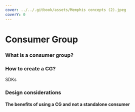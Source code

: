 ```yaml
---
cover: ../../.gitbook/assets/Memphis concepts (2).jpeg
coverY: 0
---
```


# Consumer Group

### What is a consumer group?

### How to create a CG?

SDKs

### Design considerations

#### The benefits of using a CG and not a standalone consumer
